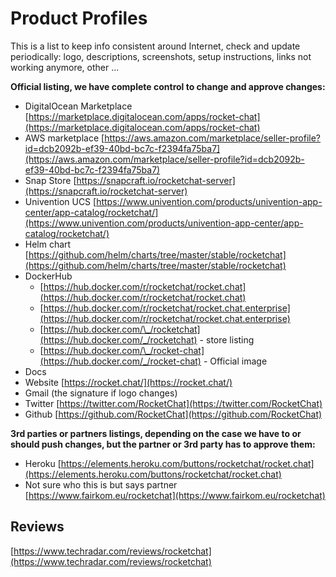 # Product Profiles

This is a list to keep info consistent around Internet, check and update periodically: logo, descriptions, screenshots, setup instructions, links not working anymore, other ...

**Official listing, we have complete control to change and approve changes:**

* DigitalOcean Marketplace [https://marketplace.digitalocean.com/apps/rocket-chat](https://marketplace.digitalocean.com/apps/rocket-chat)
* AWS marketplace [https://aws.amazon.com/marketplace/seller-profile?id=dcb2092b-ef39-40bd-bc7c-f2394fa75ba7](https://aws.amazon.com/marketplace/seller-profile?id=dcb2092b-ef39-40bd-bc7c-f2394fa75ba7)
* Snap Store [https://snapcraft.io/rocketchat-server](https://snapcraft.io/rocketchat-server)
* Univention UCS [https://www.univention.com/products/univention-app-center/app-catalog/rocketchat/](https://www.univention.com/products/univention-app-center/app-catalog/rocketchat/)
* Helm chart [https://github.com/helm/charts/tree/master/stable/rocketchat](https://github.com/helm/charts/tree/master/stable/rocketchat)
* DockerHub
  * [https://hub.docker.com/r/rocketchat/rocket.chat](https://hub.docker.com/r/rocketchat/rocket.chat)
  * [https://hub.docker.com/r/rocketchat/rocket.chat.enterprise](https://hub.docker.com/r/rocketchat/rocket.chat.enterprise)
  * [https://hub.docker.com/\_/rocketchat](https://hub.docker.com/_/rocketchat) - store listing
  * [https://hub.docker.com/\_/rocket-chat](https://hub.docker.com/_/rocket-chat) - Official image
* Docs []()
* Website [https://rocket.chat/](https://rocket.chat/)
* Gmail \(the signature if logo changes\)
* Twitter [https://twitter.com/RocketChat](https://twitter.com/RocketChat)
* Github [https://github.com/RocketChat](https://github.com/RocketChat)

**3rd parties or partners listings, depending on the case we have to or should push changes, but the partner or 3rd party has to approve them:**

* Heroku [https://elements.heroku.com/buttons/rocketchat/rocket.chat](https://elements.heroku.com/buttons/rocketchat/rocket.chat)
* Not sure who this is but says partner [https://www.fairkom.eu/rocketchat](https://www.fairkom.eu/rocketchat)

## Reviews

[https://www.techradar.com/reviews/rocketchat](https://www.techradar.com/reviews/rocketchat)

